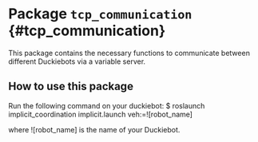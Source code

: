 # Package `tcp_communication` {#tcp_communication}




This package contains the necessary functions to communicate between different Duckiebots via a variable server.

## How to use this package

Run the following command on your duckiebot:
    $ roslaunch implicit_coordination implicit.launch veh:=![robot_name]

  where ![robot_name] is the name of your Duckiebot.
